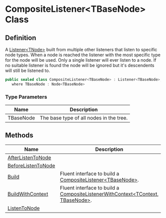# CompositeListener&lt;TBaseNode&gt; Class
## Definition

A [Listener&lt;TNode&gt;](MrKWatkins.Ast.Listening.Listener-1.md) built from multiple other listeners that listen to specific node types. When a node is reached the listener with the most specific type for the node will be used. Only a single listener will ever listen to a node. If no suitable listener is found the node will be ignored but it&#39;s descendents will still be listened to.

```c#
public sealed class CompositeListener<TBaseNode> : Listener<TBaseNode>, ICompositeListenerBuilder<TBaseNode>
   where TBaseNode : Node<TBaseNode>
```

### Type Parameters

| Name | Description |
| ---- | ----------- |
| TBaseNode | The base type of all nodes in the tree. |

## Methods

| Name | Description |
| ---- | ----------- |
| [AfterListenToNode](MrKWatkins.Ast.Listening.CompositeListener-1.AfterListenToNode.md) |  |
| [BeforeListenToNode](MrKWatkins.Ast.Listening.CompositeListener-1.BeforeListenToNode.md) |  |
| [Build](MrKWatkins.Ast.Listening.CompositeListener-1.Build.md) | Fluent interface to build a [CompositeListener&lt;TBaseNode&gt;](MrKWatkins.Ast.Listening.CompositeListener-1.md). |
| [BuildWithContext](MrKWatkins.Ast.Listening.CompositeListener-1.BuildWithContext.md) | Fluent interface to build a [CompositeListenerWithContext&lt;TContext, TBaseNode&gt;](MrKWatkins.Ast.Listening.CompositeListenerWithContext-2.md). |
| [ListenToNode](MrKWatkins.Ast.Listening.CompositeListener-1.ListenToNode.md) |  |

